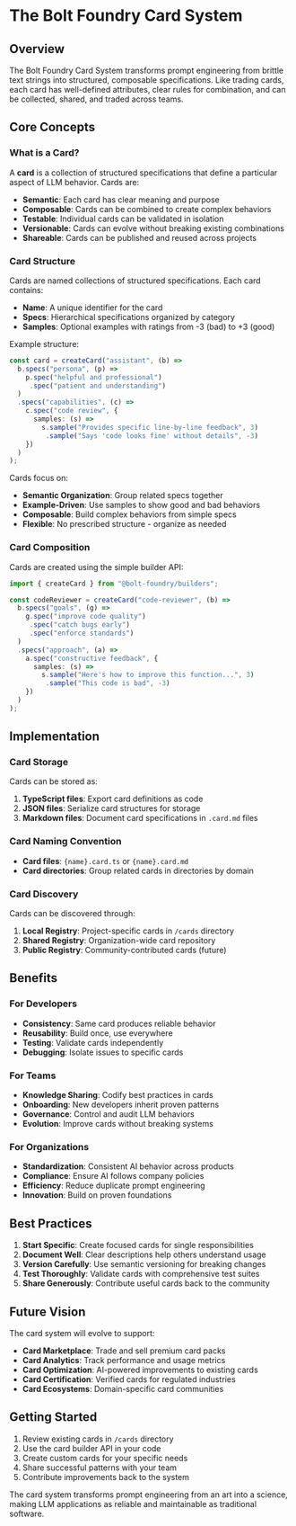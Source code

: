 # The Bolt Foundry Card System

## Overview

The Bolt Foundry Card System transforms prompt engineering from brittle text
strings into structured, composable specifications. Like trading cards, each
card has well-defined attributes, clear rules for combination, and can be
collected, shared, and traded across teams.

## Core Concepts

### What is a Card?

A **card** is a collection of structured specifications that define a particular
aspect of LLM behavior. Cards are:

- **Semantic**: Each card has clear meaning and purpose
- **Composable**: Cards can be combined to create complex behaviors
- **Testable**: Individual cards can be validated in isolation
- **Versionable**: Cards can evolve without breaking existing combinations
- **Shareable**: Cards can be published and reused across projects

### Card Structure

Cards are named collections of structured specifications. Each card contains:

- **Name**: A unique identifier for the card
- **Specs**: Hierarchical specifications organized by category
- **Samples**: Optional examples with ratings from -3 (bad) to +3 (good)

Example structure:

```typescript
const card = createCard("assistant", (b) =>
  b.specs("persona", (p) =>
    p.spec("helpful and professional")
     .spec("patient and understanding")
  )
  .specs("capabilities", (c) =>
    c.spec("code review", {
      samples: (s) =>
        s.sample("Provides specific line-by-line feedback", 3)
         .sample("Says 'code looks fine' without details", -3)
    })
  )
);
```

Cards focus on:

- **Semantic Organization**: Group related specs together
- **Example-Driven**: Use samples to show good and bad behaviors
- **Composable**: Build complex behaviors from simple specs
- **Flexible**: No prescribed structure - organize as needed

### Card Composition

Cards are created using the simple builder API:

```typescript
import { createCard } from "@bolt-foundry/builders";

const codeReviewer = createCard("code-reviewer", (b) =>
  b.specs("goals", (g) =>
    g.spec("improve code quality")
     .spec("catch bugs early")
     .spec("enforce standards")
  )
  .specs("approach", (a) =>
    a.spec("constructive feedback", {
      samples: (s) =>
        s.sample("Here's how to improve this function...", 3)
         .sample("This code is bad", -3)
    })
  )
);
```


## Implementation

### Card Storage

Cards can be stored as:

1. **TypeScript files**: Export card definitions as code
2. **JSON files**: Serialize card structures for storage
3. **Markdown files**: Document card specifications in `.card.md` files

### Card Naming Convention

- **Card files**: `{name}.card.ts` or `{name}.card.md`
- **Card directories**: Group related cards in directories by domain

### Card Discovery

Cards can be discovered through:

1. **Local Registry**: Project-specific cards in `/cards` directory
2. **Shared Registry**: Organization-wide card repository
3. **Public Registry**: Community-contributed cards (future)

## Benefits

### For Developers

- **Consistency**: Same card produces reliable behavior
- **Reusability**: Build once, use everywhere
- **Testing**: Validate cards independently
- **Debugging**: Isolate issues to specific cards

### For Teams

- **Knowledge Sharing**: Codify best practices in cards
- **Onboarding**: New developers inherit proven patterns
- **Governance**: Control and audit LLM behaviors
- **Evolution**: Improve cards without breaking systems

### For Organizations

- **Standardization**: Consistent AI behavior across products
- **Compliance**: Ensure AI follows company policies
- **Efficiency**: Reduce duplicate prompt engineering
- **Innovation**: Build on proven foundations

## Best Practices

1. **Start Specific**: Create focused cards for single responsibilities
2. **Document Well**: Clear descriptions help others understand usage
3. **Version Carefully**: Use semantic versioning for breaking changes
4. **Test Thoroughly**: Validate cards with comprehensive test suites
5. **Share Generously**: Contribute useful cards back to the community

## Future Vision

The card system will evolve to support:

- **Card Marketplace**: Trade and sell premium card packs
- **Card Analytics**: Track performance and usage metrics
- **Card Optimization**: AI-powered improvements to existing cards
- **Card Certification**: Verified cards for regulated industries
- **Card Ecosystems**: Domain-specific card communities

## Getting Started

1. Review existing cards in `/cards` directory
2. Use the card builder API in your code
3. Create custom cards for your specific needs
4. Share successful patterns with your team
5. Contribute improvements back to the system

The card system transforms prompt engineering from an art into a science, making
LLM applications as reliable and maintainable as traditional software.
